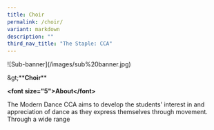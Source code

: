```yaml
---
title: Choir
permalink: /choir/
variant: markdown
description: ""
third_nav_title: "The Staple: CCA"
---
```

<p>![Sub-banner](/images/sub%20banner.jpg)</p>
<p>&amp;gt;**<strong>Choir</strong>**</p>
<p><strong>&lt;font size="5"&gt;About&lt;/font&gt;</strong>
</p>
<p>The Modern Dance CCA aims to develop the students' interest in and appreciation
of dance as they express themselves through movement. Through a wide range</p>